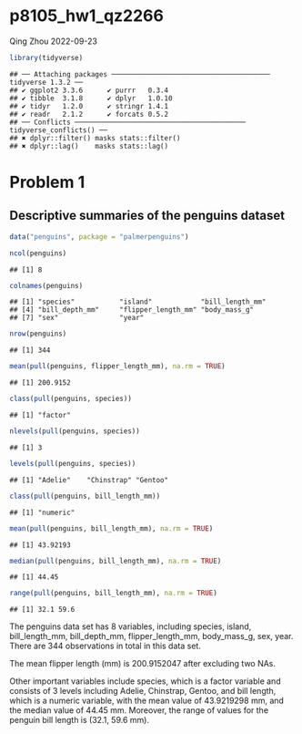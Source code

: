 p8105_hw1_qz2266
================
Qing Zhou
2022-09-23

``` r
library(tidyverse)
```

    ## ── Attaching packages ─────────────────────────────────────── tidyverse 1.3.2 ──
    ## ✔ ggplot2 3.3.6      ✔ purrr   0.3.4 
    ## ✔ tibble  3.1.8      ✔ dplyr   1.0.10
    ## ✔ tidyr   1.2.0      ✔ stringr 1.4.1 
    ## ✔ readr   2.1.2      ✔ forcats 0.5.2 
    ## ── Conflicts ────────────────────────────────────────── tidyverse_conflicts() ──
    ## ✖ dplyr::filter() masks stats::filter()
    ## ✖ dplyr::lag()    masks stats::lag()

# Problem 1

## Descriptive summaries of the penguins dataset

``` r
data("penguins", package = "palmerpenguins")

ncol(penguins)
```

    ## [1] 8

``` r
colnames(penguins)
```

    ## [1] "species"           "island"            "bill_length_mm"   
    ## [4] "bill_depth_mm"     "flipper_length_mm" "body_mass_g"      
    ## [7] "sex"               "year"

``` r
nrow(penguins)
```

    ## [1] 344

``` r
mean(pull(penguins, flipper_length_mm), na.rm = TRUE)
```

    ## [1] 200.9152

``` r
class(pull(penguins, species))
```

    ## [1] "factor"

``` r
nlevels(pull(penguins, species))
```

    ## [1] 3

``` r
levels(pull(penguins, species))
```

    ## [1] "Adelie"    "Chinstrap" "Gentoo"

``` r
class(pull(penguins, bill_length_mm))
```

    ## [1] "numeric"

``` r
mean(pull(penguins, bill_length_mm), na.rm = TRUE)
```

    ## [1] 43.92193

``` r
median(pull(penguins, bill_length_mm), na.rm = TRUE)
```

    ## [1] 44.45

``` r
range(pull(penguins, bill_length_mm), na.rm = TRUE)
```

    ## [1] 32.1 59.6

The penguins data set has 8 variables, including species, island,
bill_length_mm, bill_depth_mm, flipper_length_mm, body_mass_g, sex,
year. There are 344 observations in total in this data set.

The mean flipper length (mm) is 200.9152047 after excluding two NAs.

Other important variables include species, which is a factor variable
and consists of 3 levels including Adelie, Chinstrap, Gentoo, and bill
length, which is a numeric variable, with the mean value of 43.9219298
mm, and the median value of 44.45 mm. Moreover, the range of values for
the penguin bill length is (32.1, 59.6 mm).
